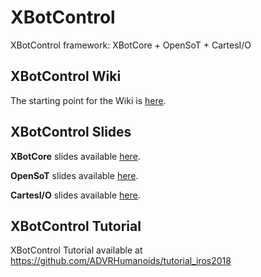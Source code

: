 # XBotControl
XBotControl framework: XBotCore + OpenSoT + CartesI/O

## XBotControl Wiki 

The starting point for the Wiki is [here](https://github.com/ADVRHumanoids/XBotControl/wiki).

## XBotControl Slides 

**XBotCore** slides available [here](https://www.dropbox.com/s/ojwruiax6r2k53z/XBotCore_Tutorial_IROS_19.pdf?dl=0).

**OpenSoT** slides available [here](https://docs.google.com/presentation/d/1kwJsAnVi_3ADtqFSTP8wq3JOGLcvDV_ypcEEjPHnCEA/edit#slide=id.p).

**CartesI/O** slides available [here](https://docs.google.com/presentation/d/1bmeKwGsyhoEIW_Wd05ITrp71J0FMkANDNeZTTDXzfJ4/edit#slide=id.p).

## XBotControl Tutorial 

XBotControl Tutorial available at https://github.com/ADVRHumanoids/tutorial_iros2018



